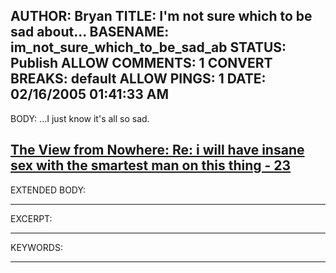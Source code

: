 AUTHOR: Bryan
TITLE: I'm not sure which to be sad about...
BASENAME: im_not_sure_which_to_be_sad_ab
STATUS: Publish
ALLOW COMMENTS: 1
CONVERT BREAKS: __default__
ALLOW PINGS: 1
DATE: 02/16/2005 01:41:33 AM
-----
BODY:
...I just know it's all so sad.

<a title="The View from Nowhere: Re: i will have insane sex with the smartest man on this thing - 23" href="http://suburbannowhere.blogspot.com/2005/01/re-i-will-have-insane-sex-with.html">The View from Nowhere: Re: i will have insane sex with the smartest man on this thing - 23</a>
-----
EXTENDED BODY:

-----
EXCERPT:

-----
KEYWORDS:

-----


